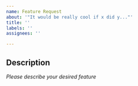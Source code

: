 ```yaml
---
name: Feature Request
about: '"It would be really cool if x did y..."'
title: ''
labels: ''
assignees: ''

---
```


## Description
*Please describe your desired feature*

